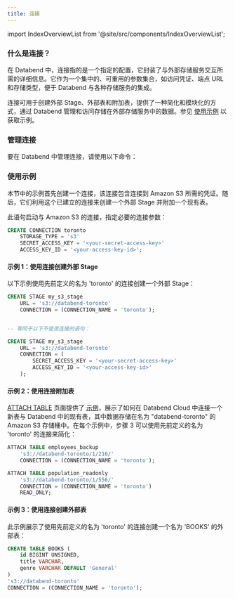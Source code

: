 ```yaml
---
title: 连接
---
```


import IndexOverviewList from '@site/src/components/IndexOverviewList';

### 什么是连接？

在 Databend 中，连接指的是一个指定的配置，它封装了与外部存储服务交互所需的详细信息。它作为一个集中的、可重用的参数集合，如访问凭证、端点 URL 和存储类型，便于 Databend 与各种存储服务的集成。

连接可用于创建外部 Stage、外部表和附加表，提供了一种简化和模块化的方式，通过 Databend 管理和访问存储在外部存储服务中的数据。参见 [使用示例](#usage-examples) 以获取示例。

### 管理连接

要在 Databend 中管理连接，请使用以下命令：

<IndexOverviewList />

### 使用示例

本节中的示例首先创建一个连接，该连接包含连接到 Amazon S3 所需的凭证。随后，它们利用这个已建立的连接来创建一个外部 Stage 并附加一个现有表。

此语句启动与 Amazon S3 的连接，指定必要的连接参数：

```sql
CREATE CONNECTION toronto
    STORAGE_TYPE = 's3'
    SECRET_ACCESS_KEY = '<your-secret-access-key>'
    ACCESS_KEY_ID = '<your-access-key-id>';

```

#### 示例 1：使用连接创建外部 Stage

以下示例使用先前定义的名为 'toronto' 的连接创建一个外部 Stage：

```sql
CREATE STAGE my_s3_stage
    URL = 's3://databend-toronto'
    CONNECTION = (CONNECTION_NAME = 'toronto');


-- 等同于以下不使用连接的语句：

CREATE STAGE my_s3_stage
    URL = 's3://databend-toronto'
    CONNECTION = (
        SECRET_ACCESS_KEY = '<your-secret-access-key>'
        ACCESS_KEY_ID = '<your-access-key-id>'
    );

```

#### 示例 2：使用连接附加表

[ATTACH TABLE](../01-table/92-attach-table.md) 页面提供了 [示例](../01-table/92-attach-table.md#examples)，展示了如何在 Databend Cloud 中连接一个新表与 Databend 中的现有表，其中数据存储在名为 "databend-toronto" 的 Amazon S3 存储桶中。在每个示例中，步骤 3 可以使用先前定义的名为 'toronto' 的连接来简化：

```sql title='Databend Cloud:'
ATTACH TABLE employees_backup
    's3://databend-toronto/1/216/'
    CONNECTION = (CONNECTION_NAME = 'toronto');

```

```sql title='Databend Cloud:'
ATTACH TABLE population_readonly
    's3://databend-toronto/1/556/'
    CONNECTION = (CONNECTION_NAME = 'toronto')
    READ_ONLY;

```

#### 示例 3：使用连接创建外部表

此示例展示了使用先前定义的名为 'toronto' 的连接创建一个名为 'BOOKS' 的外部表：

```sql
CREATE TABLE BOOKS (
    id BIGINT UNSIGNED,
    title VARCHAR,
    genre VARCHAR DEFAULT 'General'
)
's3://databend-toronto'
CONNECTION = (CONNECTION_NAME = 'toronto');

```
